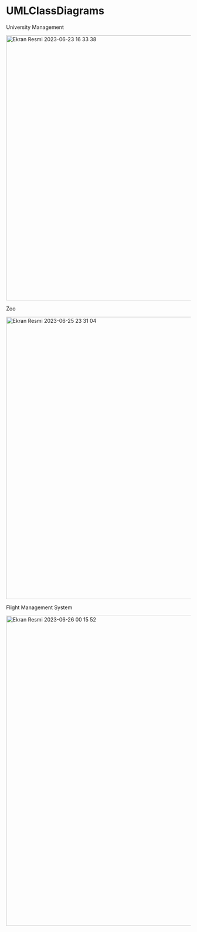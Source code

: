 # UMLClassDiagrams

University Management


<img width="721" alt="Ekran Resmi 2023-06-23 16 33 38" src="https://github.com/basaknursavas/UMLClassDiagrams/assets/89778160/341be996-adf8-48e1-a1c8-72c851f72799"> 



Zoo 


<img width="768" alt="Ekran Resmi 2023-06-25 23 31 04" src="https://github.com/basaknursavas/UMLClassDiagrams/assets/89778160/ef68b1cc-eb7b-44a0-bea9-12257071f199"> 


Flight Management System 


<img width="844" alt="Ekran Resmi 2023-06-26 00 15 52" src="https://github.com/basaknursavas/UMLClassDiagrams/assets/89778160/5060837e-69de-44ed-a12c-ad4a4a9ec66c">
